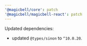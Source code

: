 ```yaml
---
'@magicbell/core': patch
'@magicbell/magicbell-react': patch
---
```


Updated dependencies:

- updated `@types/sinon` to `^10.0.20`.
